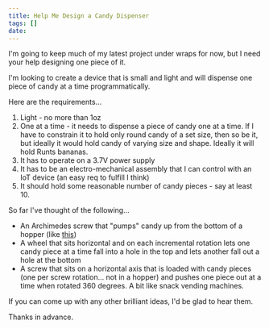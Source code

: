 ```yaml
---
title: Help Me Design a Candy Dispenser
tags: []
date: 
---
```


I'm going to keep much of my latest project under wraps for now, but I need your help designing one piece of it.

I'm looking to create a device that is small and light and will dispense one piece of candy at a time programmatically.

Here are the requirements...

1.  Light - no more than 1oz
2.  One at a time - it needs to dispense a piece of candy one at a time. If I have to constrain it to hold only round candy of a set size, then so be it, but ideally it would hold candy of varying size and shape. Ideally it will hold Runts bananas.
3.  It has to operate on a 3.7V power supply
4.  It has to be an electro-mechanical assembly that I can control with an IoT device (an easy req to fulfill I think)
5.  It should hold some reasonable number of candy pieces - say at least 10.

So far I've thought of the following...

*   An Archimedes screw that "pumps" candy up from the bottom of a hopper (like [this](https://upload.wikimedia.org/wikipedia/commons/2/22/Archimedes-screw_one-screw-threads_with-ball_3D-view_animated_small.gif))
*   A wheel that sits horizontal and on each incremental rotation lets one candy piece at a time fall into a hole in the top and lets another fall out a hole at the bottom
*   A screw that sits on a horizontal axis that is loaded with candy pieces (one per screw rotation... not in a hopper) and pushes one piece out at a time when rotated 360 degrees. A bit like snack vending machines.

If you can come up with any other brilliant ideas, I'd be glad to hear them.

Thanks in advance.